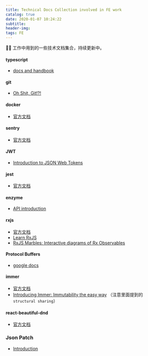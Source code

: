 ```yaml
---
title: Technical Docs Collection involved in FE work
catalog: true
date: 2020-01-07 10:24:22
subtitle:
header-img:
tags: FE
---
```

👷🚧 工作中用到的一些技术文档集合，持续更新中。

#### typescript
- [docs and handbook](https://www.typescriptlang.org/docs/home.html)

#### git
- [Oh Shit, Git!?!](http://ohshitgit.com/)

#### docker
- [官方文档](https://docs.docker.com/)

#### sentry
- [官方文档](https://docs.sentry.io/)

#### JWT
- [Introduction to JSON Web Tokens](https://jwt.io/introduction/)

#### jest
- [官方文档](https://jestjs.io/docs/en/getting-started)

#### enzyme
- [API introduction](https://airbnb.io/enzyme/)

#### rxjs
- [官方文档](https://rxjs-dev.firebaseapp.com/guide/overview)
- [Learn RxJS](https://www.learnrxjs.io/)
- [RxJS Marbles: Interactive diagrams of Rx Observables](https://rxmarbles.com/)

#### Protocol Buffers
- [google docs](https://developers.google.com/protocol-buffers)

#### immer
- [官方文档](https://immerjs.github.io/immer/docs/introduction)
- [Introducing Immer: Immutability the easy way](https://medium.com/hackernoon/introducing-immer-immutability-the-easy-way-9d73d8f71cb3) （注意里面提到的 `structural sharing`）

#### react-beautiful-dnd
- [官方文档](https://github.com/atlassian/react-beautiful-dnd)

### Json Patch
- [Introduction](http://jsonpatch.com/)
